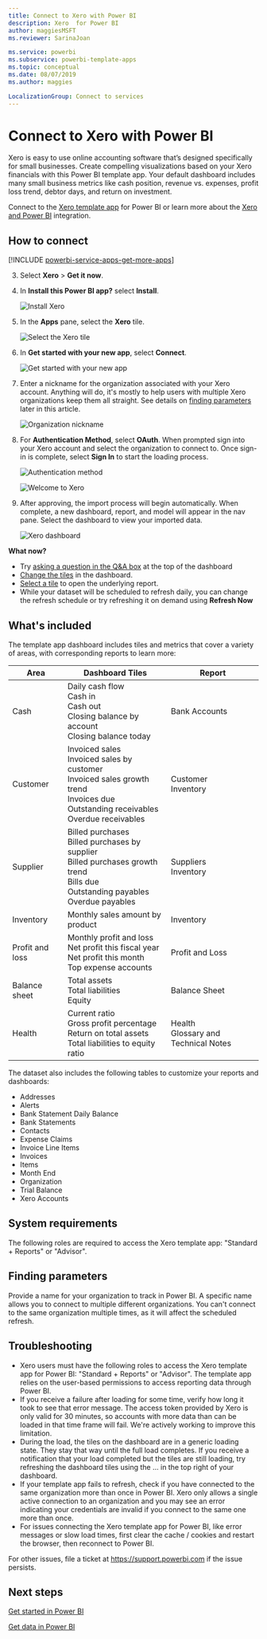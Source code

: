 ```yaml
---
title: Connect to Xero with Power BI
description: Xero  for Power BI
author: maggiesMSFT
ms.reviewer: SarinaJoan 

ms.service: powerbi
ms.subservice: powerbi-template-apps
ms.topic: conceptual
ms.date: 08/07/2019
ms.author: maggies

LocalizationGroup: Connect to services
---
```

# Connect to Xero with Power BI
Xero is easy to use online accounting software that’s designed specifically for small businesses. Create compelling visualizations based on your Xero financials with this Power BI template app. Your default dashboard includes many small business metrics like cash position, revenue vs. expenses, profit loss trend, debtor days, and return on investment.

Connect to the [Xero template app](https://app.powerbi.com/getdata/services/xero) for Power BI or learn more about the [Xero and Power BI](https://help.xero.com/Power-BI) integration.

## How to connect

[!INCLUDE [powerbi-service-apps-get-more-apps](./includes/powerbi-service-apps-get-more-apps.md)]

3. Select **Xero** \> **Get it now**.
4. In **Install this Power BI app?** select **Install**.

    ![Install Xero](media/service-connect-to-xero/power-bi-install-xero.png)

4. In the **Apps** pane, select the **Xero** tile.

   ![Select the Xero tile](media/service-connect-to-xero/power-bi-start-xero.png)

6. In **Get started with your new app**, select **Connect**.

    ![Get started with your new app](media/service-connect-to-zendesk/power-bi-new-app-connect-get-started.png)

4. Enter a nickname for the organization associated with your Xero account. Anything will do, it's mostly to help users with multiple Xero organizations keep them all straight. See details on [finding parameters](#FindingParams) later in this article.

    ![Organization nickname](media/service-connect-to-xero/params.png)

5. For **Authentication Method**, select **OAuth**. When prompted sign into your Xero account and select the organization to connect to. Once sign-in is complete, select **Sign In** to start the loading process.
   
    ![Authentication method](media/service-connect-to-xero/creds.png)
   
    ![Welcome to Xero](media/service-connect-to-xero/creds2.png)
6. After approving, the import process will begin automatically. When complete, a new dashboard, report, and model will appear in the nav pane. Select the dashboard to view your imported data.
   
     ![Xero dashboard](media/service-connect-to-xero/power-bi-xero-dashboard.png)

**What now?**

* Try [asking a question in the Q&A box](consumer/end-user-q-and-a.md) at the top of the dashboard
* [Change the tiles](service-dashboard-edit-tile.md) in the dashboard.
* [Select a tile](consumer/end-user-tiles.md) to open the underlying report.
* While your dataset will be scheduled to refresh daily, you can change the refresh schedule or try refreshing it on demand using **Refresh Now**

## What's included
The template app dashboard includes tiles and metrics that cover a variety of areas, with corresponding reports to learn more:  

| Area | Dashboard Tiles | Report |
| --- | --- | --- |
| Cash |Daily cash flow <br>Cash in <br>Cash out <br>Closing balance by account <br>Closing balance today |Bank Accounts |
| Customer |Invoiced sales <br>Invoiced sales by customer <br>Invoiced sales growth trend <br>Invoices due <br>Outstanding receivables <br>Overdue receivables |Customer <br>Inventory |
| Supplier |Billed purchases <br>Billed purchases by supplier <br>Billed purchases growth trend <br> Bills due <br>Outstanding payables <br>Overdue payables |Suppliers <br>Inventory |
| Inventory |Monthly sales amount by product |Inventory |
| Profit and loss |Monthly profit and loss <br>Net profit this fiscal year <br>Net profit this month <br>Top expense accounts |Profit and Loss |
| Balance sheet |Total assets <br>Total liabilities <br>Equity |Balance Sheet |
| Health |Current ratio <br>Gross profit percentage <br> Return on total assets <br>Total liabilities to equity ratio |Health <br>Glossary and Technical Notes |

The dataset also includes the following tables to customize your reports and dashboards:  

* Addresses  
* Alerts  
* Bank Statement Daily Balance  
* Bank Statements  
* Contacts  
* Expense Claims  
* Invoice Line Items  
* Invoices  
* Items  
* Month End  
* Organization  
* Trial Balance  
* Xero Accounts

## System requirements
The following roles are required to access the Xero template app: "Standard + Reports" or "Advisor".

<a name="FindingParams"></a>

## Finding parameters
Provide a name for your organization to track in Power BI. A specific name allows you to connect to multiple different organizations. You can't connect to the same organization multiple times, as it will affect the scheduled refresh.   

## Troubleshooting
* Xero users must have the following roles to access the Xero template app for Power BI: "Standard + Reports" or "Advisor". The template app relies on the user-based permissions to access reporting data through Power BI.  
* If you receive a failure after loading for some time, verify how long it took to see that error message. The access token provided by Xero is only valid for 30 minutes, so accounts with more data than can be loaded in that time frame will fail. We're actively working to improve this limitation.
* During the load, the tiles on the dashboard are in a generic loading state. They stay that way until the full load completes. If you receive a notification that your load completed but the tiles are still loading, try refreshing the dashboard tiles using the ... in the top right of your dashboard.
* If your template app fails to refresh, check if you have connected to the same organization more than once in Power BI. Xero only allows a single active connection to an organization and you may see an error indicating your credentials are invalid if you connect to the same one more than once.  
* For issues connecting the Xero template app for Power BI, like error messages or slow load times, first clear the cache / cookies and restart the browser, then reconnect to Power BI.  

For other issues, file a ticket at https://support.powerbi.com if the issue persists.

## Next steps
[Get started in Power BI](service-get-started.md)

[Get data in Power BI](service-get-data.md)

